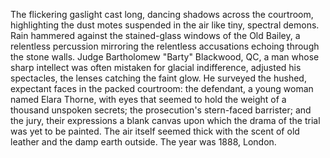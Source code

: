 The flickering gaslight cast long, dancing shadows across the courtroom, highlighting the dust motes suspended in the air like tiny, spectral demons.  Rain hammered against the stained-glass windows of the Old Bailey, a relentless percussion mirroring the relentless accusations echoing through the stone walls.  Judge Bartholomew "Barty" Blackwood, QC, a man whose sharp intellect was often mistaken for glacial indifference, adjusted his spectacles, the lenses catching the faint glow.  He surveyed the hushed, expectant faces in the packed courtroom: the defendant, a young woman named Elara Thorne, with eyes that seemed to hold the weight of a thousand unspoken secrets; the prosecution's stern-faced barrister; and the jury, their expressions a blank canvas upon which the drama of the trial was yet to be painted.  The air itself seemed thick with the scent of old leather and the damp earth outside.  The year was 1888, London.
